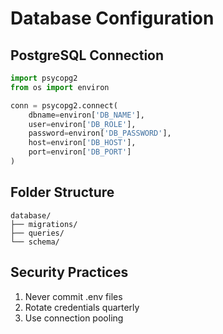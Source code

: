 # Database Configuration

## PostgreSQL Connection
```python
import psycopg2
from os import environ

conn = psycopg2.connect(
    dbname=environ['DB_NAME'],
    user=environ['DB_ROLE'],
    password=environ['DB_PASSWORD'],
    host=environ['DB_HOST'],
    port=environ['DB_PORT']
)
```

## Folder Structure
```
database/
├── migrations/
├── queries/
└── schema/
```

## Security Practices
1. Never commit .env files
2. Rotate credentials quarterly
3. Use connection pooling